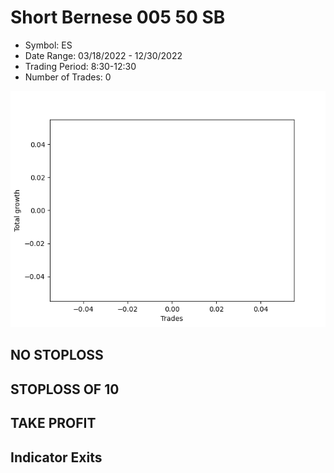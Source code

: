 # Short Bernese 005 50 SB 
- Symbol: ES
- Date Range: 03/18/2022 - 12/30/2022
- Trading Period: 8:30-12:30
- Number of Trades: 0

![Plot](ShortBernese00550SBES.png)
## NO STOPLOSS













## STOPLOSS OF 10













## TAKE PROFIT











## Indicator Exits
